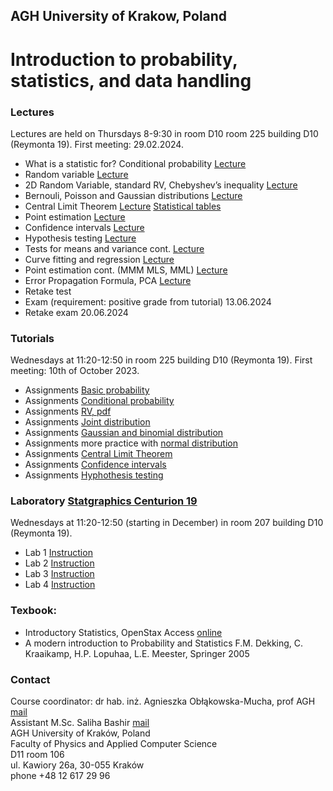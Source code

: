 ## AGH University of Krakow, Poland
# Introduction to probability, statistics, and data handling 

### Lectures
Lectures are held on Thursdays 8-9:30 in room D10 room 225 building D10 (Reymonta 19). First meeting: 29.02.2024.
- What is a statistic for? Conditional probability [Lecture](/FILES/stat_1.pdf)
- Random variable [Lecture](/FILES/stat_2.pdf) 
- 2D Random Variable, standard RV, Chebyshev’s inequality [Lecture](/FILES/stat_3.pdf)
- Bernouli, Poisson and Gaussian distributions  [Lecture](/FILES/stat_4-5.pdf)
- Central Limit Theorem  [Lecture](/FILES/stat_6.pdf)  [Statistical tables](/FILES/StatistialTables.pdf) 
- Point estimation  [Lecture](/FILES/stat_7.pdf)
- Confidence intervals  [Lecture](/FILES/stat_8.pdf)
- Hypothesis testing  [Lecture](/FILES/stat_esa_7.pdf)
- Tests for means and variance cont. [Lecture](/FILES/stat_esa_8.pdf)
- Curve fitting and regression   [Lecture](/FILES/stat_esa_9.pdf)
- Point estimation cont. (MMM MLS, MML) [Lecture](/FILES/stat_esa_10.pdf)
- Error Propagation Formula, PCA [Lecture](/FILES/corr_PCA.pdf)
- Retake test 
- Exam  (requirement: positive grade from tutorial) 13.06.2024 
- Retake exam 20.06.2024 

### Tutorials
Wednesdays at 11:20-12:50  in room 225 building D10 (Reymonta 19). First meeting: 10th of October 2023.
- Assignments [Basic probability](/FILES/Statistics_Tutorial1.pdf) 
- Assignments [Conditional probability](/FILES/tutorial2_Winter23.pdf)  
- Assignments [RV, pdf](/FILES/Statistics_Tutorial3.pdf) 
- Assignments [Joint distribution](/FILES/tutorial4-JointRV.pdf) 
- Assignments [Gaussian and binomial distribution](/FILES/tutorial5.pdf) 
- Assignments more practice with [normal distribution](/FILES/Tutorial_5b.pdf)  
- Assignments [Central Limit Theorem](/FILES/tutorial6.pdf) 
- Assignments [Confidence intervals](/FILES/tutorial7-erasmus.pdf) 
- Assignments [Hyphothesis testing](/FILES/tutorial8.pdf) 


### Laboratory [Statgraphics Centurion 19](https://www.statgraphics.com/centurion-overview) 
Wednesdays at 11:20-12:50 (starting in December)  in room 207 building D10 (Reymonta 19). 
- Lab 1 [Instruction](/FILES/Lab1-04.05.pdf)
- Lab 2 [Instruction](/FILES/Lab2-11.05.pdf)
- Lab 3 [Instruction](/FILES/Lab3-18.05.pdf)
- Lab 4 [Instruction](/FILES/Lab4-25.05.pdf)



<!--
- Assignments (20.10) [Conditional probability](/FILES/Tutorial_2.pdf) 
- Assignments (27.10) [RD, pdf](/FILES/Tutorial_3.pdf) +quiz
- Assignments (3.11)  [Moments, joint distribution](/FILES/Tutorial_4.pdf) 
- Assignments (10.11) [Gaussian and binomial distribution](/FILES/Tutorial_5.pdf) 
- Assignments (17.11) [More practice with normal distribution](/FILES/Tutorial_5elearning.pdf) + quiz
- Assignments (24.11) [Central Limit Theorem](/FILES/Tutorial_6.pdf) 
- Assignments (1.12) [Confidence intervals](/FILES/Tutorial_7.pdf) 
- Assignments (8.12) [Hyphothesis testing](/FILES/Tutorial_8a.pdf) 

Description of the tasks: [lab3](/FILES/LAB_winter2022_3.pdf) <br>
Regression-[data](/FILES/regression_SAT_example.txt), <br>
Two samples-[data](FILES/TwoSample.txt)+[instruction](https://cdn2.hubspot.net/hubfs/402067/PDFs/Two_Sample_Comparison_1-1.pdf) <br>
ANOVA [instruction](https://cdn2.hubspot.net/hubfs/402067/PDFs/One-Way_ANOVA.pdf)
- Lab 4 


-->

### Texbook: 
- Introductory Statistics, OpenStax Access [online](https://openstax.org/details/introductory-statistics)
- A modern introduction to Probability and Statistics F.M. Dekking, C. Kraaikamp, H.P. Lopuhaa, L.E. Meester, Springer 2005


<!--
1. Laboratory [description](/FILES/LAB_1_winter2021.pdf) 
2. Laboratory 12.01.2021 [CL description](/FILES/lab2_CI_hypotest.pdf), [Height data](/FILES/Height_data.txt), Two samples comparison
3. Laboratory 19.01.2022 On-way ANOVA, Regression, Monte Carlo methods
-->

### Contact 
Course coordinator: dr hab. inż. Agnieszka Obłąkowska-Mucha, prof AGH  [mail](amucha@agh.edu.pl)  <br>
Assistant M.Sc. Saliha Bashir [mail](bashir@agh.edu.pl)  <br>
AGH University of Kraków, Poland <br>
Faculty of Physics and Applied Computer Science <br>
D11 room 106 <br>
ul. Kawiory 26a, 30-055 Kraków <br>
phone +48 12 617 29 96 <br>


